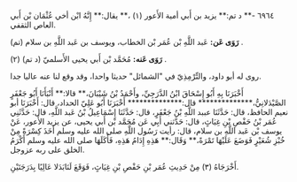 ٦٩٦٤ -** د تم:** يزيد بن أَبي أمية الأَعور (١) ،** يقال:** إِنَّهُ ابْن أخي عُثْمَان بْن أَبي العاص الثقفي.

**رَوَى عَن:** عَبد اللَّهِ بْن عُمَر بْن الخطاب، ويوسف بن عَبد اللَّهِ بن سلام (تم) .

**رَوَى عَنه:** مُحَمَّد بْن أَبي يحيى الأَسلميّ (د تم) (٢) .

روى له أبو داود، والتِّرْمِذِيّ في "الشمائل" حديثا واحدا، وقد وقع لنا عنه عاليا جدا.

أَخْبَرَنَا بِهِ أَبُو إِسْحَاقَ ابْنُ الدَّرَجِيِّ، وأَحْمَدُ بْنُ شَيْبَانَ،** قالا:** أَنْبَأَنَا أَبُو جَعْفَرٍ الصَّيْدَلانِيُّ،************** قال:************** أَخْبَرَنَا أَبُو عَلِيّ الحداد، قال: أَخْبَرَنَا أبو نعيم الحافظ، قال: حَدَّثَنَا عببد اللَّهِ بْنُ جَعْفَرٍ، قال: حَدَّثَنَا إِسْمَاعِيلُ بْنُ عَبد اللَّهِ، قال: حَدَّثَنِي عُمَر بْنُ حَفْصِ بْنِ غِيَاثٍ، قال: حَدَّثني أَبِي عَن مُحَمَّد بْن أَبي يحيى، عن يزيد الأَعور، عَنْ يوسف بْن عَبد اللَّهِ بن سلام، قال: رأيت رَسُول اللَّهِ صلى الله عليه وسلم أَخَذَ كِسْرَةً مِنْ خُبْزِ شُعَيْرٍ فَوَضَعَ عَلَيْهَا تَمْرَةً،** وَقَال:** هَذِهِ إِدَامُ هَذِهِ، فَأَكَلَهَا صلى الله عليه وسلم أَكْرَمُ الخلق على ربه عزوجل.

أَخْرَجَاهُ (٣) مِنْ حَدِيثِ عُمَر بْنِ حَفْصِ بْنِ غِيَاثٍ، فَوَقَعَ لَنَابَدَلا عَالِيًا بِدَرَجَتَيْنِ.